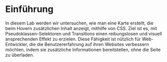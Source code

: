 # Einführung

In diesem Lab werden wir untersuchen, wie man eine Karte erstellt, die beim Hovern zusätzlichen Inhalt anzeigt, mithilfe von CSS. Ziel ist es, mit Pseudoklassen-Selektoren und Transitions einen reibungslosen und visuell ansprechenden Effekt zu erzielen. Diese Fähigkeit ist nützlich für Web-Entwickler, die die Benutzererfahrung auf ihren Websites verbessern möchten, indem sie zusätzliche Informationen bereitstellen, ohne die Seite zu überladen.
